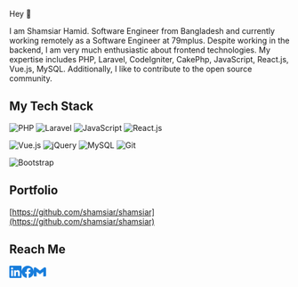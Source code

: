 Hey 👋

I am Shamsiar Hamid. Software Engineer from Bangladesh and currently working remotely as a Software Engineer at 79mplus. Despite working in the backend, I am very much enthusiastic about frontend technologies. My expertise includes PHP, Laravel, CodeIgniter, CakePhp, JavaScript, React.js, Vue.js, MySQL. Additionally, I like to contribute to the open source community.

## My Tech Stack

![PHP](https://img.shields.io/badge/-PHP-%232c3e50?style=for-the-badge&logo=PHP)
![Laravel](https://img.shields.io/badge/-Laravel-%232c3e50?style=for-the-badge&logo=laravel)
![JavaScript](https://img.shields.io/badge/-JavaScript-%232c3e50?style=for-the-badge&logo=javascript)
![React.js](https://img.shields.io/badge/-React.js-%232c3e50?style=for-the-badge&logo=react)

<!-- ![Node.js](https://img.shields.io/badge/-Node.js-%232c3e50?style=for-the-badge&logo=nodedotjs) -->

![Vue.js](https://img.shields.io/badge/-Vue.js-4fc08d?style=for-the-badge&logo=vuedotjs)
![jQuery](https://img.shields.io/badge/-jQuery-%232c3e50?style=for-the-badge&logo=jQuery)
![MySQL](https://img.shields.io/badge/-MySQL-%232c3e50?style=for-the-badge&logo=MySQL)
![Git](https://img.shields.io/badge/-Git-%232c3e50?style=for-the-badge&logo=git)

<!-- ![Docker](https://img.shields.io/badge/-Docker-%232c3e50?style=for-the-badge&logo=docker) -->
<!-- ![CSS](https://img.shields.io/badge/-CSS-%232c3e50?style=for-the-badge&logo=css3)
![Ant Design](https://img.shields.io/badge/-Antd-%232c3e50?style=for-the-badge&logo=ant-design)
![Tailwind](https://img.shields.io/badge/-Tailwind-%232c3e50?style=for-the-badge&logo=tailwindcss) -->

![Bootstrap](https://img.shields.io/badge/-Bootstrap-%232c3e50?style=for-the-badge&logo=Bootstrap)

## Portfolio

[https://github.com/shamsiar/shamsiar](https://github.com/shamsiar/shamsiar)

## Reach Me

<!-- <a href="https://twitter.com/arif_szn">
  <img align="left" alt="Twitter" width="22px" src="./assets/twitter.svg" />
</a> -->
<a href="https://www.linkedin.com/in/shamsiar-hamid-ba7549136/">
  <img align="left" alt="LinkedIn" width="22px" src="./assets/linkedin.svg" />
</a>
<a href="https://www.facebook.com/shamsiarhamid/">
  <img align="left" alt="Facebook" width="22px" src="./assets/facebook.svg" />
</a>
<a href="mailto:shamsiarhamid@gmail.com">
  <img align="left" alt="Mail" width="22px" src="./assets/gmail.svg" />
</a>

<br/>
<br/>
<br/>

<!-- <p align="center">
<a href="http://www.github.com/arifszn"><img src="https://github-readme-stats.vercel.app/api?username=arifszn&show_icons=true&hide=&count_private=true&title_color=3382ed&text_color=ffffff&icon_color=3382ed&bg_color=1c1917&hide_border=true&show_icons=true" alt="arifszn's GitHub stats" /></a>
 </p> -->

<!-- <p align="center">
  <a href="https://www.buymeacoffee.com/arifszn" target="_blank">
    <img
      src="./assets/bmc-button.png"
      alt="Buy Me A Coffee"
      height="60"
      width="217"
    >
  </a>
</p> -->
